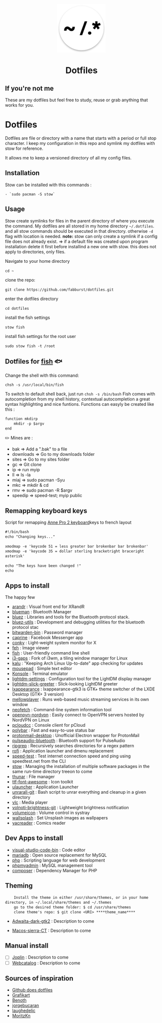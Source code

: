 
<p align="center"><br><br> <img src="https://github.com/fabburst/dotfiles/blob/master/Fab's%20dotfiles.png"width="160px"> </p>

<h1 align="center"> Dotfiles </h1> 

<!-- -->
## If you're not me  
These are my dotfiles but feel free to study, reuse or grab anything that works for you. 

<!-- -->
# Dotfiles

Dotfiles are file or directory with a name that starts with a period or full stop character.
I keep my configuration in this repo and symlink my dotfiles with stow for reference.

It allows me to keep a versioned directory of all my config files. 

<!-- -->
## Installation
Stow can be installed with this commands :
```
- `sudo pacman -S stow`
```
<!-- -->
## Usage

Stow create symlinks for files in the parent directory of where you execute the command. My dotfiles are all stored in my home directory `~/.dotfiles`. and all stow commands should be executed in that directory. otherwise `-d` flag with location is needed.
**note:** stow can only create a symlink if a config file does not already exist. 
=> if a default file was created upon program installation delete it first before installind a new one with stow. this does not apply to directories, only files.

Navigate to your home directory

`cd ~`

clone the repo:

`git clone https://github.com/fabburst/dotfiles.git`

enter the dotfiles directory

`cd dotfiles`

install the fish settings

`stow fish`

install fish settings for the root user

`sudo stow fish -t /root`
<!-- -->
## Dotfiles for [fish](http://fish.sh) :fish:

Change the shell with this command:

	chsh -s /usr/local/bin/fish

To switch to default shell back, just run `chsh -s /bin/bash`
Fish comes with autocompletion from my shell history, contextual autocompletion a great syntax highlighting and nice funtions.
Functions can easyly be created like this :

```fish
function mkdirp
    mkdir -p $argv
end
```
:pencil2: Mines are :
- bak => Add a ".bak" to a file
- downloads => Go to my downloads folder
- sites => Go to my sites folder
- gc => Git clone
- ip => run myip
- ll => ls -la 
- miaj => sudo pacman -Syu
- mkc => mkdir & cd
- rmv => sudo pacman -R $argv
- speedip => speed-test; myip public
<!-- -->
## Remapping keyboard keys

Script for remapping [Anne Pro 2 keyboard](http://en.obins.net/anne-pro2)keys to french layout
```
#!/bin/bash
echo "Changing keys..."

xmodmap -e 'keycode 51 = less greater bar brokenbar bar brokenbar'
xmodmap -e 'keycode 35 = dollar sterling bracketright braceright asterisk'

echo "The keys have been changed !"
echo
```
<!-- -->
## Apps to install
The happy few
- [arandr](https://aur.archlinux.org/packages/arandr-git/) : Visual front end for XRandR
- [blueman](https://aur.archlinux.org/packages/blueman-git/) : Bluetooth Manager
- [bluez](https://aur.archlinux.org/packages/bluez-git/) : Libraries and tools for the Bluetooth protocol stack.
- [bluez-utils](https://#) : Development and debugging utilities for the bluetooth protocol stac
- [bitwarden-bin](https://aur.archlinux.org/packages/bitwarden-bin/) : Password manager
- [caprine](https://github.com/sindresorhus/caprine) : Facebook Messenger app
- [conky](https://github.com/brndnmtthws/conky) : Light-weight system monitor for X
- [feh](https://github.com/derf/feh) : Image viewer
- [fish](https://github.com/fish-shell/fish-shell) : User-friendly command line shell 
- [i3-gaps](https://github.com/Airblader/i3) : Fork of i3wm, a tiling window manager for Linux
- [kalu](https://github.com/jjk-jacky/kalu) : "Keeping Arch Linux Up-to-date" app checking for updates
- [mousepad](https://github.com/codebrainz/mousepad) : Simple text editor
- [Konsole](https://github.com/KDE/konsole) : Terminal emulator
- [lightdm-settings](https://github.com/linuxmint/lightdm-settings) : Configuration tool for the LightDM display manager
- [lightdm-slick-greeter](https://github.com/linuxmint/slick-greeter) : Slick-looking LightDM greeter
- [lxappearance](https://www.archlinux.org/packages/community/x86_64/lxappearance-gtk3/) : lxappearance-gtk3 is GTK+ theme switcher of the LXDE Desktop (GTK+ 3 version)
- [mellowplayer](https://github.com/ColinDuquesnoy/MellowPlayer/releases) : Runs web-based music streaming services in its own window
- [neofetch](https://github.com/dylanaraps/neofetch) : Command-line system information tool
- [openpyn-nordvpn](https://github.com/jotyGill/openpyn-nordvpn) : Easily connect to OpenVPN servers hosted by NordVPN on Linux
- [pcloudcc](https://github.com/pcloudcom/console-client/tree/master/pCloudCC) : Console client for pCloud
- [polybar](https://github.com/jaagr/polybar) : Fast and easy-to-use status bar
- [protonmail-desktop](https://github.com/protonmail-desktop/application) : Unofficial Electron wrapper for ProtonMail
- [pulseaudio-bluetooth](https://www.archlinux.org/packages/extra/x86_64/pulseaudio-bluetooth/) : Bluetooth support for PulseAudio
- [ripgrep](https://github.com/BurntSushi/ripgrep) : Recursively searches directories for a regex pattern
- [rofi](https://github.com/DaveDavenport/rofi) : Application launcher and dmenu replacement
- [speed-test](https://github.com/sindresorhus/speed-test) : Test internet connection speed and ping using speedtest.net from the CLI
- [stow](https://www.gnu.org/software/stow/manual/stow.html) : Managing the installation of multiple software packages in the same run-time directory treeon to come
- [thunar](https://github.com/xfce-mirror/thunar) : File manager
- [ttf-font-awesome](https://github.com/FortAwesome/Font-Awesome) : Icon toolkit
- [ulauncher](https://github.com/Ulauncher/Ulauncher) : Application Launcher
- [unrarall-git](https://github.com/arfoll/unrarall) : Bash script to unrar everything and cleanup in a given directory
- [vlc](https://github.com/videolan/vlc) : Media player
- [volnoti-brightness-git](https://github.com/jukil/volnoti-brightness) : Lightweight brightness notification
- [volumeicon](https://github.com/Maato/volumeicon) : Volume control in systray
- [wallsplash](https://github.com/filalex77/wallsplash/) : Set Unsplash images as wallpapers
- [yacreader](https://github.com/YACReader/yacreader) : Comics reader
<!-- -->
## Dev Apps to install

- [visual-studio-code-bin](https://aur.archlinux.org/packages/visual-studio-code-bin) : Code editor
- [mariadb](https://github.com/MariaDB) : Open source replacement for MySQL
- [php](https://github.com/php) : Scripting language for web development
- [phpmyadmin](https://github.com/phpmyadmin) : MySQL management tool
- [composer](https://github.com/composer/composer) : Dependency Manager for PHP
<!-- -->
## Theming
```
    Install the theme in either /usr/share/themes, or in your home directory, in ~/.local/share/themes and ~/.themes
    go to the desired theme folder: $ cd /usr/share/themes
    clone theme's repo: $ git clone <URI> ****theme_name****
```
- [Adwaita-dark-gtk2](https://github.com/axxapy/Adwaita-dark-gtk2) : Description to come

- [Macos-sierra-CT](https://github.com/zayronxio/Macos-sierra-CT2) : Description to come

<!-- -->
## Manual install

- [ ] [Joplin](https://joplin.cozic.net/) : Description to come
- [ ] [Webcatalog](https://getwebcatalog.com/) : Description to come
<!-- -->
## Sources of inspiration
- [Github does dotfiles](http://dotfiles.github.io/)
- [Grafikart](https://github.com/grafikart/dotfiles)
- [Benoth](https://github.com/Benoth/dotfiles)
- [jorgebucaran](https://github.com/jorgebucaran/fish-shell-cookbook)
- [laughedelic](https://github.com/laughedelic/fish)
- [MoritzKn](https://github.com/MoritzKn/fish-functions)
